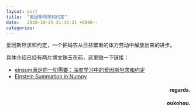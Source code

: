 ```yaml
---
layout: post
title:  "爱因斯坦求和约定"
date:   2018-10-25 21:42:21 +0800--
categories: 
---
```


爱因斯坦求和约定，一个把码农从日益繁重的体力劳动中解放出来的进步。

具体介绍已经有两片博文珠玉在前，这里贴一下链接：  
- [einsum满足你一切需要：深度学习中的爱因斯坦求和约定](https://www.colabug.com/4597405.html)
- [Einstein Summation in Numpy](https://obilaniu6266h16.wordpress.com/2016/02/04/einstein-summation-in-numpy/)




<h4 align = "right">regards.</h4>
<h4 align = "right">oukohou.</h4>

